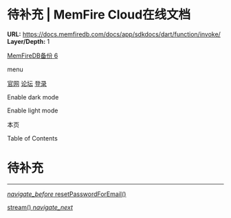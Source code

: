 # 待补充 | MemFire Cloud在线文档

**URL:** https://docs.memfiredb.com/docs/app/sdkdocs/dart/function/invoke/
**Layer/Depth:** 1

[MemFireDB备份 6](/)

menu

[官网](https://memfiredb.com/)
[论坛](https://community.memfiredb.com/)
[登录](https://cloud.memfiredb.com/auth/login)

Enable dark mode

Enable light mode

本页

Table of Contents

# 待补充

---

[*navigate\_before* resetPasswordForEmail()](/docs/app/sdkdocs/dart/auth/auth-resetpasswordforemail/)

[stream() *navigate\_next*](/docs/app/sdkdocs/dart/realtime/stream/)